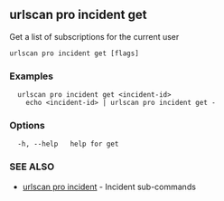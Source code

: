 ## urlscan pro incident get

Get a list of subscriptions for the current user

```
urlscan pro incident get [flags]
```

### Examples

```
  urlscan pro incident get <incident-id>
	echo <incident-id> | urlscan pro incident get -
```

### Options

```
  -h, --help   help for get
```

### SEE ALSO

* [urlscan pro incident](urlscan_pro_incident.md)	 - Incident sub-commands

